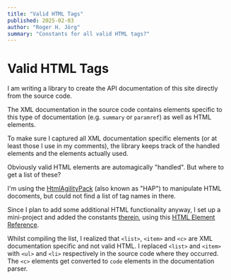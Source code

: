 ```yaml
---
title: "Valid HTML Tags"
published: 2025-02-03
author: "Roger H. Jörg"
summary: "Constants for all valid HTML tags?"
---
```

# Valid HTML Tags

I am writing a library to create the API documentation of this site directly from
the source code.

The XML documentation in the source code contains elements specific to this type of
documentation (e.g. `summary` or `paramref`) as well as HTML elements.

To make sure I captured all XML documentation specific elements (or at least those I use
in my comments), the library keeps track of the handled elements and the elements
actually used.

Obviously valid HTML elements are automagically "handled". But where to get a list of
these?

I'm using the [HtmlAgilityPack][1] (also known as "HAP") to manipulate HTML docoments,
but could not find a list of tag names in there.

Since I plan to add some additional HTML functionality anyway, I set up a mini-project
and added the constants [therein][2], using this [HTML Element Reference][3].

Whilst compiling the list, I realized that `<list>`, `<item>` and `<c>` are
XML documentation specific and not valid HTML. I replaced `<list>` and `<item>` with
`<ul>` and `<li>` respectively in the source code where they occurred. The `<c>` elements
get converted to `code` elements in the documentation parser.

[1]: https://github.com/zzzprojects/html-agility-pack/
[2]: https://github.com/fasciculus/fasciculus/blob/main/source/Fasciculus.Html/HtmlConstants.cs
[3]: https://www.w3schools.com/tags/default.asp

